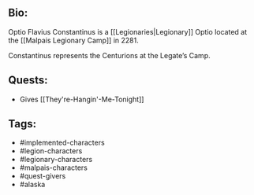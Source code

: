 ## Bio:

Optio Flavius Constantinus is a [[Legionaries|Legionary]] Optio located at the [[Malpais Legionary Camp]] in 2281.

Constantinus represents the Centurions at the Legate’s Camp.

## Quests:

- Gives [[They're-Hangin'-Me-Tonight]]

## Tags:

- #implemented-characters
- #legion-characters
- #legionary-characters
- #malpais-characters
- #quest-givers
- #alaska